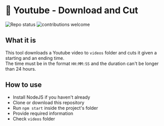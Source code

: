 # :vhs: Youtube - Download and Cut

![Repo status](https://www.repostatus.org/badges/latest/active.svg)
![contributions welcome](https://img.shields.io/badge/contributions-welcome-brightgreen.svg?style=flat)

## What it is

This tool downloads a Youtube video to `videos` folder and cuts it given a starting and an ending time.\
The time must be in the format `HH:MM:SS` and the duration can't be longer than 24 hours.

## How to use

- Install NodeJS if you haven't already
- Clone or download this repository
- Run `npm start` inside the project's folder
- Provide required information
- Check `videos` folder
